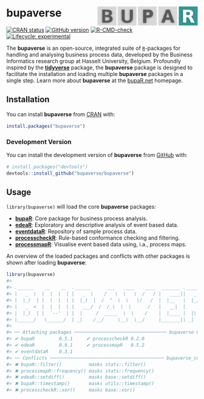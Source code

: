 
<!-- README.md is generated from README.Rmd. Please edit that file -->

# bupaverse <a href="https://bupaverse.github.io/bupaverse/"><img src="man/figures/logo.png" align="right" height="50" /></a>

<!-- badges: start -->

[![CRAN
status](https://www.r-pkg.org/badges/version/bupaverse)](https://CRAN.R-project.org/package=bupaverse)
[![GitHub
version](https://img.shields.io/badge/GitHub-0.0.0.9000-blue)](https://github.com/bupaverse/bupaverse)
[![R-CMD-check](https://github.com/bupaverse/bupaverse/actions/workflows/R-CMD-check.yaml/badge.svg)](https://github.com/bupaverse/bupaverse/actions/workflows/R-CMD-check.yaml)
[![Lifecycle:
experimental](https://img.shields.io/badge/lifecycle-experimental-orange.svg)](https://lifecycle.r-lib.org/articles/stages.html#experimental)
<!-- badges: end -->

The **bupaverse** is an open-source, integrated suite of
[`R`](https://www.r-project.org/)-packages for handling and analysing
business process data, developed by the Business Informatics research
group at Hasselt University, Belgium. Profoundly inspired by the
[**tidyverse**](https://www.tidyverse.org/) package, the **bupaverse**
package is designed to facilitate the installation and loading multiple
**bupaverse** packages in a single step. Learn more about **bupaverse**
at the [bupaR.net](https://bupar.net/) homepage.

## Installation

You can install **bupaverse** from [CRAN](https://cran.r-project.org/)
with:

``` r
install.packages("bupaverse")
```

### Development Version

You can install the development version of **bupaverse** from
[GitHub](https://github.com/) with:

``` r
# install.packages("devtools")
devtools::install_github("bupaverse/bupaverse")
```

## Usage

`library(bupaverse)` will load the core **bupaverse** packages:

- [**bupaR**](https://bupaverse.github.io/bupaR/): Core package for
  business process analysis.
- [**edeaR**](https://bupaverse.github.io/edeaR/): Exploratory and
  descriptive analysis of event based data.
- [**eventdataR**](https://bupaverse.github.io/eventdataR/): Repository
  of sample process data.
- [**processcheckR**](https://bupaverse.github.io/processcheckR/):
  Rule-based conformance checking and filtering.
- [**processmapR**](https://bupaverse.github.io/processmapR/): Visualise
  event based data using, i.a., process maps.

An overview of the loaded packages and conflicts with other packages is
shown after loading **bupaverse**:

``` r
library(bupaverse)
#> 
#> .______    __    __  .______      ___   ____    ____  _______ .______          _______. _______
#> |   _  \  |  |  |  | |   _  \    /   \  \   \  /   / |   ____||   _  \        /       ||   ____|
#> |  |_)  | |  |  |  | |  |_)  |  /  ^  \  \   \/   /  |  |__   |  |_)  |      |   (----`|  |__
#> |   _  <  |  |  |  | |   ___/  /  /_\  \  \      /   |   __|  |      /        \   \    |   __|
#> |  |_)  | |  `--'  | |  |     /  _____  \  \    /    |  |____ |  |\  \----.----)   |   |  |____
#> |______/   \______/  | _|    /__/     \__\  \__/     |_______|| _| `._____|_______/    |_______|
#>                                                                                                 
#> ── Attaching packages ────────────────────────────────── bupaverse 0.0.0.9000 ──
#> ✔ bupaR         0.5.1     ✔ processcheckR 0.2.0
#> ✔ edeaR         0.9.1     ✔ processmapR   0.5.2
#> ✔ eventdataR    0.3.1     
#> ── Conflicts ────────────────────────────────────────── bupaverse_conflicts() ──
#> ✖ bupaR::filter()          masks stats::filter()
#> ✖ processmapR::frequency() masks stats::frequency()
#> ✖ edeaR::setdiff()         masks base::setdiff()
#> ✖ bupaR::timestamp()       masks utils::timestamp()
#> ✖ processcheckR::xor()     masks base::xor()
```
